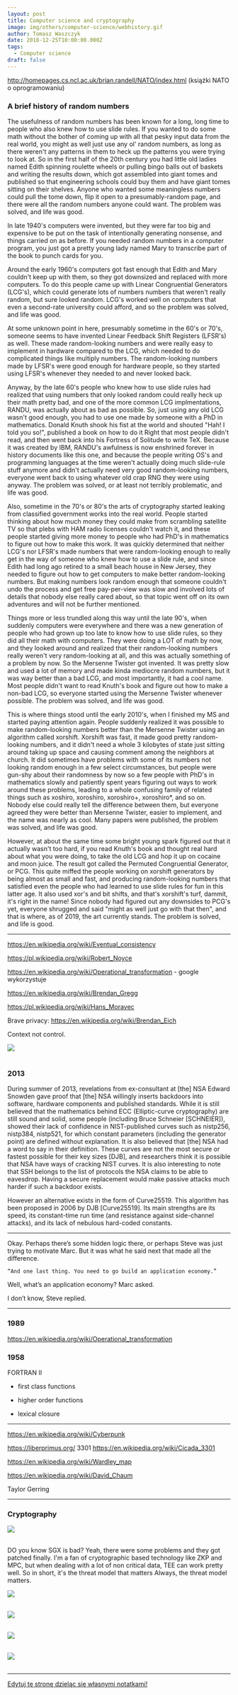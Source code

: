 ```yaml
---
layout: post
title: Computer science and cryptography
image: img/others/computer-science/webhistory.gif
author: Tomasz Waszczyk
date: 2018-12-25T10:00:00.000Z
tags:
  - Computer science
draft: false
---
```


http://homepages.cs.ncl.ac.uk/brian.randell/NATO/index.html (książki NATO o oprogramowaniu)

### A brief history of random numbers

The usefulness of random numbers has been known for a long, long time to people who also knew how to use slide rules. If you wanted to do some math without the bother of coming up with all that pesky input data from the real world, you might as well just use any ol' random numbers, as long as there weren't any patterns in them to heck up the patterns you were trying to look at. So in the first half of the 20th century you had little old ladies named Edith spinning roulette wheels or pulling bingo balls out of baskets and writing the results down, which got assembled into giant tomes and published so that engineering schools could buy them and have giant tomes sitting on their shelves. Anyone who wanted some meaningless numbers could pull the tome down, flip it open to a presumably-random page, and there were all the random numbers anyone could want. The problem was solved, and life was good.

In late 1940's computers were invented, but they were far too big and expensive to be put on the task of intentionally generating nonsense, and things carried on as before. If you needed random numbers in a computer program, you just got a pretty young lady named Mary to transcribe part of the book to punch cards for you.

Around the early 1960's computers got fast enough that Edith and Mary couldn't keep up with them, so they got downsized and replaced with more computers. To do this people came up with Linear Congruential Generators (LCG's), which could generate lots of numbers numbers that weren't really random, but sure looked random. LCG's worked well on computers that even a second-rate university could afford, and so the problem was solved, and life was good.

At some unknown point in here, presumably sometime in the 60's or 70's, someone seems to have invented Linear Feedback Shift Registers (LFSR's) as well. These made random-looking numbers and were really easy to implement in hardware compared to the LCG, which needed to do complicated things like multiply numbers. The random-looking numbers made by LFSR's were good enough for hardware people, so they started using LFSR's whenever they needed to and never looked back.

Anyway, by the late 60's people who knew how to use slide rules had realized that using numbers that only looked random could really heck up their math pretty bad, and one of the more common LCG implmentations, RANDU, was actually about as bad as possible. So, just using any old LCG wasn't good enough, you had to use one made by someone with a PhD in mathematics. Donald Knuth shook his fist at the world and shouted "Hah! I told you so!", published a book on how to do it Right that most people didn't read, and then went back into his Fortress of Solitude to write TeX. Because it was created by IBM, RANDU's awfulness is now enshrined forever in history documents like this one, and because the people writing OS's and programming languages at the time weren't actually doing much slide-rule stuff anymore and didn't actually need very good random-looking numbers, everyone went back to using whatever old crap RNG they were using anyway. The problem was solved, or at least not terribly problematic, and life was good.

Also, sometime in the 70's or 80's the arts of cryptography started leaking from classified government works into the real world. People started thinking about how much money they could make from scrambling satellite TV so that plebs with HAM radio licenses couldn't watch it, and these people started giving more money to people who had PhD's in mathematics to figure out how to make this work. It was quickly determined that neither LCG's nor LFSR's made numbers that were random-looking enough to really get in the way of someone who knew how to use a slide rule, and since Edith had long ago retired to a small beach house in New Jersey, they needed to figure out how to get computers to make better random-looking numbers. But making numbers look random enough that someone couldn't undo the process and get free pay-per-view was slow and involved lots of details that nobody else really cared about, so that topic went off on its own adventures and will not be further mentioned.

Things more or less trundled along this way until the late 90's, when suddenly computers were everywhere and there was a new generation of people who had grown up too late to know how to use slide rules, so they did all their math with computers. They were doing a LOT of math by now, and they looked around and realized that their random-looking numbers really weren't very random-looking at all, and this was actually something of a problem by now. So the Mersenne Twister got invented. It was pretty slow and used a lot of memory and made kinda mediocre random numbers, but it was way better than a bad LCG, and most importantly, it had a cool name. Most people didn't want to read Knuth's book and figure out how to make a non-bad LCG, so everyone started using the Mersenne Twister whenever possible. The problem was solved, and life was good.

This is where things stood until the early 2010's, when I finished my MS and started paying attention again. People suddenly realized it was possible to make random-looking numbers better than the Mersenne Twister using an algorithm called xorshift. Xorshift was fast, it made good pretty random-looking numbers, and it didn't need a whole 3 kilobytes of state just sitting around taking up space and causing comment among the neighbors at church. It did sometimes have problems with some of its numbers not looking random enough in a few select circumstances, but people were gun-shy about their randomness by now so a few people with PhD's in mathematics slowly and patiently spent years figuring out ways to work around these problems, leading to a whole confusing family of related things such as xoshiro, xoroshiro, xoroshiro+, xoroshiro*, and so on. Nobody else could really tell the difference between them, but everyone agreed they were better than Mersenne Twister, easier to implement, and the name was nearly as cool. Many papers were published, the problem was solved, and life was good.

However, at about the same time some bright young spark figured out that it actually wasn't too hard, if you read Knuth's book and thought real hard about what you were doing, to take the old LCG and hop it up on cocaine and moon juice. The result got called the Permuted Congruential Generator, or PCG. This quite miffed the people working on xorshift generators by being almost as small and fast, and producing random-looking numbers that satisfied even the people who had learned to use slide rules for fun in this latter age. It also used xor's and bit shifts, and that's xorshift's turf, dammit, it's right in the name! Since nobody had figured out any downsides to PCG's yet, everyone shrugged and said "might as well just go with that then", and that is where, as of 2019, the art currently stands. The problem is solved, and life is good.

---

https://en.wikipedia.org/wiki/Eventual_consistency

https://pl.wikipedia.org/wiki/Robert_Noyce

https://en.wikipedia.org/wiki/Operational_transformation - google wykorzystuje

https://en.wikipedia.org/wiki/Brendan_Gregg

https://pl.wikipedia.org/wiki/Hans_Moravec

Brave privacy: https://en.wikipedia.org/wiki/Brendan_Eich

Context not control.

<img src="./img/others/computer-science/webhistory.gif"><br><br>

### 2013

During summer of 2013, revelations from ex-consultant at [the] NSA Edward Snowden gave proof that [the] NSA willingly inserts backdoors
into software, hardware components and published standards. While it is still believed that the mathematics behind ECC (Elliptic-curve cryptography) are still sound and solid, some people (including Bruce Schneier [SCHNEIER]), showed their lack of confidence
in NIST-published curves such as nistp256, nistp384, nistp521, for which constant
parameters (including the generator point) are defined without explanation. It
is also believed that [the] NSA had a word to say in their definition. These curves
are not the most secure or fastest possible for their key sizes [DJB], and
researchers think it is possible that NSA have ways of cracking NIST curves.
It is also interesting to note that SSH belongs to the list of protocols the NSA
claims to be able to eavesdrop. Having a secure replacement would make passive
attacks much harder if such a backdoor exists.

However an alternative exists in the form of Curve25519. This algorithm has been
proposed in 2006 by DJB [Curve25519]. Its main strengths are its speed, its
constant-time run time (and resistance against side-channel attacks), and its
lack of nebulous hard-coded constants.

---

Okay. Perhaps there’s some hidden logic there, or perhaps Steve was just trying to motivate Marc. But it was what he said next that made all the difference.

    “And one last thing. You need to go build an application economy.”

Well, what’s an application economy? Marc asked.

I don’t know, Steve replied.

---

### 1989

https://en.wikipedia.org/wiki/Operational_transformation

### 1958

FORTRAN II

- first class functions

- higher order functions

- lexical closure

---

https://en.wikipedia.org/wiki/Cyberpunk

https://liberprimus.org/ 3301 https://en.wikipedia.org/wiki/Cicada_3301

https://en.wikipedia.org/wiki/Wardley_map

https://en.wikipedia.org/wiki/David_Chaum

Taylor Gerring

---

### Cryptography

<img src="./img/others/crypto/cryptographers.jpg"><br><br>

DO you know SGX is bad?
Yeah, there were some problems and they got patched finally. I'm a fan of cryptographic based technology like ZKP and MPC, but when dealing with a lot of non critical data, TEE can work pretty well. So in short, it's the threat model that matters 
Always, the threat model matters.

<img src="./img/others/computer-science/nsa.jpg"><br><br>

<img src="./img/others/computer-science/pkc.jpg"><br><br>

<img src="./img/others/computer-science/resolution.jpg"><br><br>

<img src="./img/others/computer-science/resolution_grows.jpg"><br><br>

---

<a href="https://github.com/TomaszWaszczyk/historia.waszczyk.com/edit/master/src/content/computer-science.md" target="_blank">Edytuj tę stronę dzieląc się własnymi notatkami!</a>
